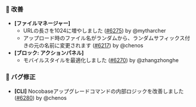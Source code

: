 ### 🚀 改善

* **[ファイルマネージャー]**
  * URLの長さを1024に増やしました ([#6275](https://github.com/nocobase/nocobase/pull/6275)) by @mytharcher
  * アップロード時のファイル名がランダムから、ランダムサフィックス付きの元の名前に変更されます ([#6217](https://github.com/nocobase/nocobase/pull/6217)) by @chenos
* **[ブロック: アクションパネル]**
  * モバイルスタイルを最適化しました ([#6270](https://github.com/nocobase/nocobase/pull/6270)) by @zhangzhonghe

### 🐛 バグ修正

* **[CLI]** Nocobaseアップグレードコマンドの内部ロジックを改善しました ([#6280](https://github.com/nocobase/nocobase/pull/6280)) by @chenos
